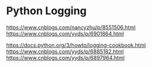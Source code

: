 # Python Logging

https://www.cnblogs.com/nancyzhu/p/8551506.html
https://www.cnblogs.com/yyds/p/6901864.html

https://docs.python.org/3/howto/logging-cookbook.html
https://www.cnblogs.com/yyds/p/6885182.html
https://www.cnblogs.com/yyds/p/6897964.html
<!--stackedit_data:
eyJoaXN0b3J5IjpbLTQ5MzkxOTQ5N119
-->